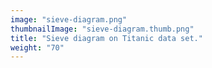 ```yaml
---
image: "sieve-diagram.png"
thumbnailImage: "sieve-diagram.thumb.png"
title: "Sieve diagram on Titanic data set."
weight: "70"
---
```

